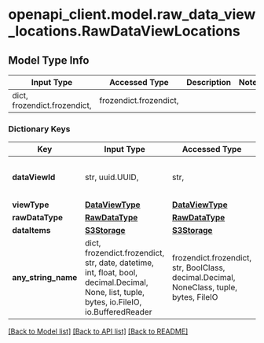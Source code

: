 # openapi_client.model.raw_data_view_locations.RawDataViewLocations

## Model Type Info
Input Type | Accessed Type | Description | Notes
------------ | ------------- | ------------- | -------------
dict, frozendict.frozendict,  | frozendict.frozendict,  |  | 

### Dictionary Keys
Key | Input Type | Accessed Type | Description | Notes
------------ | ------------- | ------------- | ------------- | -------------
**dataViewId** | str, uuid.UUID,  | str,  |  | [optional] value must be a uuid
**viewType** | [**DataViewType**](DataViewType.md) | [**DataViewType**](DataViewType.md) |  | [optional] 
**rawDataType** | [**RawDataType**](RawDataType.md) | [**RawDataType**](RawDataType.md) |  | [optional] 
**dataItems** | [**S3Storage**](S3Storage.md) | [**S3Storage**](S3Storage.md) |  | [optional] 
**any_string_name** | dict, frozendict.frozendict, str, date, datetime, int, float, bool, decimal.Decimal, None, list, tuple, bytes, io.FileIO, io.BufferedReader | frozendict.frozendict, str, BoolClass, decimal.Decimal, NoneClass, tuple, bytes, FileIO | any string name can be used but the value must be the correct type | [optional]

[[Back to Model list]](../../README.md#documentation-for-models) [[Back to API list]](../../README.md#documentation-for-api-endpoints) [[Back to README]](../../README.md)

